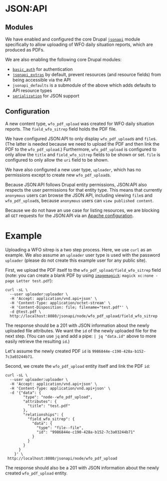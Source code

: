 # JSON:API

## Modules

We have enabled and configured the core Drupal [`jsonapi`](https://www.drupal.org/docs/core-modules-and-themes/core-modules/jsonapi-module/api-overview) module specifically to allow uploading of WFO daily situation reports, which are produced as PDFs.

We are also enabling the following core Drupal modules:

- [`basic_auth`](https://www.drupal.org/docs/8/core/modules/basic_auth/overview) for authentication
- [`jsonapi_extras`](https://www.drupal.org/project/jsonapi_extras) by default, prevent resources (and resource fields) from being accessible via the API
- `jsonapi_defaults` is a submodule of the above which adds defaults to API resource types
- [`serialization`](https://www.drupal.org/docs/8/core/modules/serialization/overview) for JSON support

## Configuration

A new content type, `wfo_pdf_upload` was created for WFO daily situation reports. The `field_wfo_sitrep` field holds the PDF file.

We have configured JSON:API to only display `wfo_pdf_upload`s and `file`s. (The latter is needed because we need to upload the PDF and then link the PDF to the `wfo_pdf_upload`.) Furthermore, `wfo_pdf_upload` is configured to only allow the `title` and `field_wfo_sitrep` fields to be shown or set. `file` is configured to only allow the `uri` field to be shown. 

We have also configured a new user type, `uploader`, which has no permissions except to create new `wfo_pdf_upload`s.

Because JSON:API follows Drupal entity permissions, JSON:API also respects the user permissions for that entity type. This means that currently `anonymous` users can browse the JSON API, including viewing `file`s and `wfo_pdf_upload`s, because `anonymous` users can `view published content`.

Because we do not have an use case for listing resources, we are blocking all `GET` requests for the JSON:API via an [Apache configuration](../../.bp-config/httpd/user-provided/httpd-block-api-get-requests.conf).

# Example

Uploading a WFO sitrep is a two step process. Here, we use `curl` as an example. We also assume an `uploader` user type is used with the password `uploader` (please do not create this example user for any public site).

First, we upload the PDF itself to the `wfo_pdf_upload/field_wfo_sitrep` field (note: you can create a blank PDF by using [`imagemagick`](https://imagemagick.org/index.php): `magick xc:none -page Letter test.pdf`):

    curl -sL \
      --user uploader:uploader \
      -H 'Accept: application/vnd.api+json' \
      -H 'Content-Type: application/octet-stream' \
      -H 'Content-Disposition: file; filename="test.pdf"' \
      -d @test.pdf \
      http://localhost:8080/jsonapi/node/wfo_pdf_upload/field_wfo_sitrep

The response should be a 201 with JSON information about the newly uploaded file attributes. We want the `id` of the newly uploaded file for the next step. (You can use `jq` and add a pipe: `| jq "data.id"` above to more easily retrieve the resulting `id`.)

Let's assume the newly created PDF `id` is `9986844e-c190-428a-b152-7c3a03244b71`.

Second, we create the `wfo_pdf_upload` entity itself and link the PDF `id`:

    curl -sL \
      --user uploader:uploader \
      -H 'Accept: application/vnd.api+json' \
      -H 'Content-Type: application/vnd.api+json' \
      -d '{"data": {
            "type": "node--wfo_pdf_upload",
            "attributes": {
              "title": "test.pdf"
            },
            "relationships": {
              "field_wfo_sitrep": {
                "data": {
                  "type": "file--file",
                  "id": "9986844e-c190-428a-b152-7c3a03244b71"
                }
              }
            }
          }
        }' \
     http://localhost:8080/jsonapi/node/wfo_pdf_upload

The response should also be a 201 with JSON information about the newly created `wfo_pdf_upload` entity.

